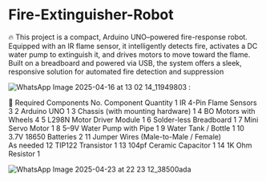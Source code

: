 # Fire-Extinguisher-Robot
🔥 This project is a compact, Arduino UNO–powered fire-response robot. Equipped with an IR flame sensor, it intelligently detects fire, activates a DC water pump to extinguish it, and drives motors to move toward the flame. Built on a breadboard and powered via USB, the system offers a sleek, responsive solution for automated fire detection and suppression

![WhatsApp Image 2025-04-16 at 13 02 14_11949803](https://github.com/user-attachments/assets/8f97fb5a-fc0e-4212-be9e-4e6d52642dff)
:

🔧 Required Components
No.	Component	                         Quantity
1	  IR 4-Pin Flame Sensors	              3
2	  Arduino UNO	                          1
3	  Chassis (with mounting hardware)	    1
4	  BO Motors with Wheels	                4
5	  L298N Motor Driver Module	            1
6	  Solder-less Breadboard	              1
7	  Mini Servo Motor                      1
8	  5–9V Water Pump with Pipe	            1
9	  Water Tank / Bottle	                  1
10	3.7V 18650 Batteries	                2
11	Jumper Wires (Male-to-Male / Female)	
    As needed
12	TIP122 Transistor	                    1
13	104pf Ceramic Capacitor	              1
14	1K Ohm Resistor	                      1


![WhatsApp Image 2025-04-23 at 22 23 12_38500ada](https://github.com/user-attachments/assets/651c30f5-03e1-4e00-ae56-c5104d0b3d60)
